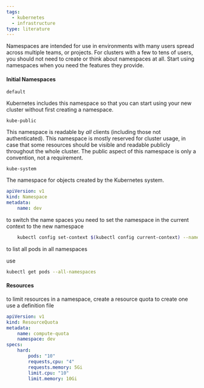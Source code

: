 ```yaml
---
tags:
  - kubernetes
  - infrastructure
type: literature
---
```

Namespaces are intended for use in environments with many users spread across multiple teams, or projects. For clusters with a few to tens of users, you should not need to create or think about namespaces at all. Start using namespaces when you need the features they provide.


#### Initial Namespaces

 `default`

Kubernetes includes this namespace so that you can start using your new cluster without first creating a namespace.

`kube-public`

This namespace is readable by _all_ clients (including those not authenticated). This namespace is mostly reserved for cluster usage, in case that some resources should be visible and readable publicly throughout the whole cluster. The public aspect of this namespace is only a convention, not a requirement.

`kube-system`

The namespace for objects created by the Kubernetes system.


```YAML
apiVersion: v1
kind: Namespace
metadata:
	name: dev
```

to switch the name spaces 
you need to set the namespace in the current context to the new namespace

```bash
	kubectl config set-context $(kubectl config current-context) --namespace=new-namespace
```

to list all pods in all namespaces

use 

```bash 
kubectl get pods --all-namespaces
```


#### Resources


to limit resources in a namespace, create a resource quota to create one use a definition file 

```YAML
apiVersion: v1
kind: ResourceQuota
metadata:
	name: compute-quota
	namespace: dev
specs:
	hard:
		pods: "10"
		requests,cpu: "4"
		requests.memory: 5Gi
		limit.cpu: "10"
		limit.memory: 10Gi
```

